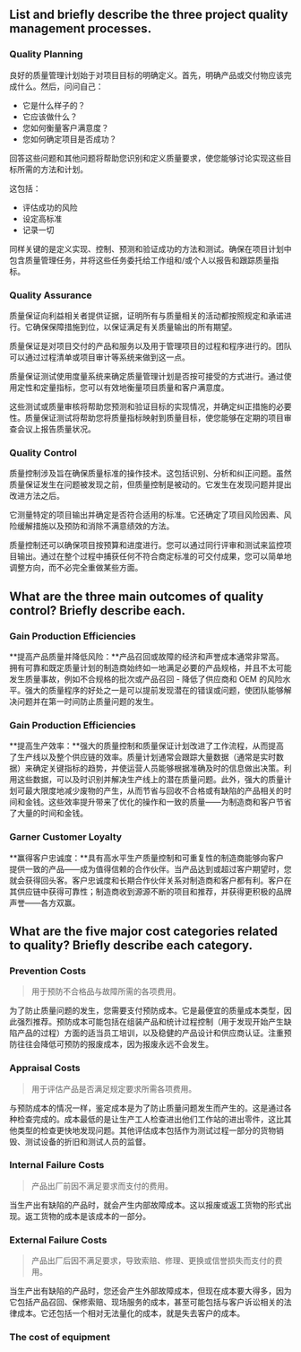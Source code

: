 ## List and briefly describe the three project quality management processes.

### Quality Planning

良好的质量管理计划始于对项目目标的明确定义。首先，明确产品或交付物应该完成什么。然后，问问自己：

- 它是什么样子的？
- 它应该做什么？
- 您如何衡量客户满意度？
- 您如何确定项目是否成功？

回答这些问题和其他问题将帮助您识别和定义质量要求，使您能够讨论实现这些目标所需的方法和计划。

这包括：

- 评估成功的风险
- 设定高标准
- 记录一切

同样关键的是定义实现、控制、预测和验证成功的方法和测试。确保在项目计划中包含质量管理任务，并将这些任务委托给工作组和/或个人以报告和跟踪质量指标。

### Quality Assurance

质量保证向利益相关者提供证据，证明所有与质量相关的活动都按照规定和承诺进行。它确保保障措施到位，以保证满足有关质量输出的所有期望。

质量保证是对项目交付的产品和服务以及用于管理项目的过程和程序进行的。团队可以通过过程清单或项目审计等系统来做到这一点。

质量保证测试使用度量系统来确定质量管理计划是否按可接受的方式进行。通过使用定性和定量指标，您可以有效地衡量项目质量和客户满意度。

这些测试或质量审核将帮助您预测和验证目标的实现情况，并确定纠正措施的必要性。质量保证测试将帮助您将质量指标映射到质量目标，使您能够在定期的项目审查会议上报告质量状况。

### Quality Control

质量控制涉及旨在确保质量标准的操作技术。这包括识别、分析和纠正问题。虽然质量保证发生在问题被发现之前，但质量控制是被动的。它发生在发现问题并提出改进方法之后。

它测量特定的项目输出并确定是否符合适用的标准。它还确定了项目风险因素、风险缓解措施以及预防和消除不满意绩效的方法。

质量控制还可以确保项目按预算和进度进行。您可以通过同行评审和测试来监控项目输出。通过在整个过程中捕获任何不符合商定标准的可交付成果，您可以简单地调整方向，而不必完全重做某些方面。

## What are the three main outcomes of quality control? Briefly describe each.

### Gain Production Efficiencies 

**提高产品质量并降低风险：**产品召回或故障的经济和声誉成本通常非常高。拥有可靠和既定质量计划的制造商始终如一地满足必要的产品规格，并且不太可能发生质量事故，例如不合规格的批次或产品召回 - 降低了供应商和 OEM 的风险水平。强大的质量程序的好处之一是可以提前发现潜在的错误或问题，使团队能够解决问题并在第一时间防止质量问题的发生。

### Gain Production Efficiencies

**提高生产效率：**强大的质量控制和质量保证计划改进了工作流程，从而提高了生产线以及整个供应链的效率。质量计划通常会跟踪大量数据（通常是实时数据）来确定关键指标的趋势，并使运营人员能够根据准确及时的信息做出决策。利用这些数据，可以及时识别并解决生产线上的潜在质量问题。此外，强大的质量计划可最大限度地减少废物的产生，从而节省与回收不合格或有缺陷的产品相关的时间和金钱。这些效率提升带来了优化的操作和一致的质量——为制造商和客户节省了大量的时间和金钱。

### Garner Customer Loyalty

**赢得客户忠诚度：**具有高水平生产质量控制和可重复性的制造商能够向客户提供一致的产品——成为值得信赖的合作伙伴。当产品达到或超过客户期望时，您就会获得回头客。客户忠诚度和长期合作伙伴关系对制造商和客户都有利。客户在其供应链中获得可靠性；制造商收到源源不断的项目和推荐，并获得更积极的品牌声誉——各方双赢。

## What are the five major cost categories related to quality? Briefly describe each category.

### Prevention Costs

> 用于预防不合格品与故障所需的各项费用。

为了防止质量问题的发生，您需要支付预防成本。它是最便宜的质量成本类型，因此强烈推荐。预防成本可能包括在组装产品和统计过程控制（用于发现开始产生缺陷产品的过程）方面的适当员工培训，以及稳健的产品设计和供应商认证。注重预防往往会降低可预防的报废成本，因为报废永远不会发生。

### Appraisal Costs

> 用于评估产品是否满足规定要求所需各项费用。

与预防成本的情况一样，鉴定成本是为了防止质量问题发生而产生的。这是通过各种检查完成的。成本最低的是让生产工人检查进出他们工作站的进出零件，这比其他类型的检查更快地发现问题。其他评估成本包括作为测试过程一部分的货物销毁、测试设备的折旧和测试人员的监督。

### Internal Failure Costs

> 产品出厂前因不满足要求而支付的费用。

当生产出有缺陷的产品时，就会产生内部故障成本。这以报废或返工货物的形式出现。返工货物的成本是该成本的一部分。

### External Failure Costs

> 产品出厂后因不满足要求，导致索赔、修理、更换或信誉损失而支付的费用。

当生产出有缺陷的产品时，您还会产生外部故障成本，但现在成本要大得多，因为它包括产品召回、保修索赔、现场服务的成本，甚至可能包括与客户诉讼相关的法律成本。它还包括一个相对无法量化的成本，就是失去客户的成本。

### The cost of equipment